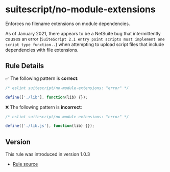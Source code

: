# suitescript/no-module-extensions

Enforces no filename extensions on module dependencies.

As of January 2021, there appears to be a NetSuite bug that intermittently causes an error (`SuiteScript 2.1 entry point scripts must implement one script type function..`) when attempting to upload script files that include dependencies with file extensions.

## Rule Details

:white_check_mark: The following pattern is **correct**:

```js
/* eslint suitescript/no-module-extensions: "error" */

define(['./lib'], function(lib) {});
```

:x: The following pattern is **incorrect**:

```js
/* eslint suitescript/no-module-extensions: "error" */

define(['./lib.js'], function(lib) {});
```

## Version

This rule was introduced in version 1.0.3

- [Rule source](../../lib/rules/no-module-extensions.js)
